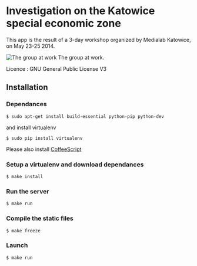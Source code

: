 Investigation on the Katowice special economic zone
===================

This app is the result of a 3-day workshop organized by Medialab Katowice, on May 23-25 2014.

![The group at work](https://raw.github.com/n-kb/medialab-katowice/master/static/images/group_pict.jpg)
The group at work.

Licence : GNU General Public License V3


## Installation

### Dependances

	$ sudo apt-get install build-essential python-pip python-dev

and install virtualenv

	$ sudo pip install virtualenv

Please also install [CoffeeScript](http://coffeescript.org/)

### Setup a virtualenv and download dependances

	$ make install

### Run the server

	$ make run

### Compile the static files

	$ make freeze

### Launch

	$ make run
